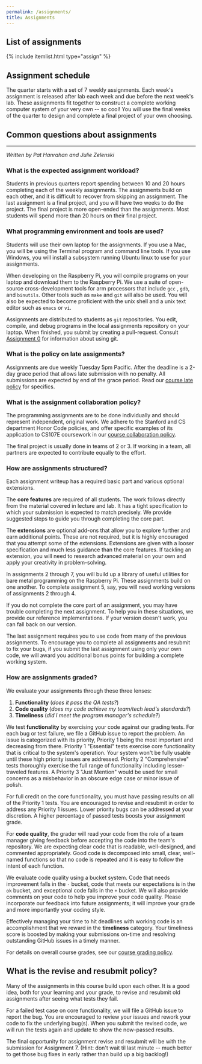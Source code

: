 ```yaml
---
permalink: /assignments/
title: Assignments
---
```

## List of assignments
{% include itemlist.html type="assign" %}

## Assignment schedule
The quarter starts with a set of 7 weekly assignments. Each week's assignment is released after lab each week and due before the next week's lab. These assignments fit together to construct a complete working computer system of your very own -- so cool! You will use the final weeks of the quarter to design and complete a final project of your own choosing.

<A name="faq"></A>
## Common questions about assignments
---
*Written by Pat Hanrahan and Julie Zelenski*

### What is the expected assignment workload?

Students in previous quarters report spending between 10 and 20 hours completing each of the weekly assignments.
The assignments build on each other,
and it is difficult to recover from skipping an assignment. 
The last assignment is a final project, 
and you will have two weeks to do the project. 
The final project is more open-ended than the assignments.
Most students will spend more than 20 hours on their final project.

### What programming environment and tools are used?

Students will use their own laptop for the assignments.
If you use a Mac,
you will be using the Terminal program and command line tools.
If you use Windows,
you will install a subsystem running Ubuntu linux to use
 for your assignments.

When developing on the Raspberry Pi,
you will compile programs on your laptop and download them to the Raspberry Pi.
We use a suite of open-source cross-development tools for arm processors that include  `gcc` , `gdb`, and `binutils`.
Other tools such as `make` and `git` will also be used.
You will also be expected to become proficient with the unix shell and 
a unix text editor such as `emacs` or `vi`.

Assignments are distributed to students as `git` repositories.
You edit, compile, and debug programs in the local assignments repository on your laptop. When finished, 
you submit by creating a pull-request. Consult [Assignment 0](/assignments/assign0/) for information about using git.

### What is the policy on late assignments?

Assignments are due weekly Tuesday 5pm Pacific. After the deadline is a 2-day grace period that allows late submission with no penalty. All submissions are expected by end of the grace period.  Read our [course late policy](/policies/#late-policy)
for specifics.

### What is the assignment collaboration policy?

The programming assignments are to be done individually and should represent
independent, original work. We adhere to the Stanford and CS department Honor
Code policies, and offer specific examples of its application to CS107E
coursework in our [course collaboration
policy](/policies/#collaboration-policy).

The final project is usually done in teams of 2 or 3. If working in a team, all partners are expected to contribute equally to the effort.

### How are assignments structured?
Each assignment writeup has a required basic part and various optional extensions. 

The __core features__ are required of all students. The work follows directly from the material covered in lecture and lab. It has a tight specification to which your submission is expected to match precisely. We provide suggested steps to guide you through completing the core part. 

The __extensions__ are optional add-ons that allow you to explore further and earn additional points. These are not required, but it is highly encouraged that you attempt some of the extensions. Extensions are given with a looser specification and much less guidance than the core features. If tackling an extension, you will need to research advanced material on your own and apply your creativity in problem-solving.

In assignments 2 through 7, you will build up a library of useful utilities for bare metal programming on the Raspberry Pi.  These assignments build on one another. To complete assignment 5, say, you will need working versions of assignments 2 through 4. 

If you do not complete the core part of an assignment,
you may have trouble completing the next assignment.
To help you in these situations, we provide our
reference implementations.
If your version doesn't work,
you can fall back on our version.

The last assignment requires you to use code from
many of the previous assignments.
To encourage you to complete all assignments and resubmit to fix your bugs,
if you submit the last assignment using only your own code,
we will award you additional bonus points for building a complete working system. 

<a name="grading"></a>
### How are assignments graded?

We evaluate your assignments through these three lenses:
1. __Functionality__ (_does it pass the QA tests?_)
2. __Code quality__ (_does my code achieve my team/tech lead's standards?_)
3. __Timeliness__ (_did I meet the program manager's schedule?_)


We test __functionality__ by exercising your code against our grading tests.  For each bug or test failure, we file a GitHub issue to report the problem. An issue is categorized with its priority, Priority 1 being the most important and decreasing from there.  Priority 1 "Essential" tests exercise core functionality that is critical to the system's operation. Your system won't be fully usable until these high priority issues are addressed. Priority 2 "Comprehensive" tests thoroughly exercise the full range of functionality including lesser-traveled features. A Priority 3 "Just Mention" would be used for small concerns as a misbehavior in an obscure edge case or minor issue of polish.

For full credit on the core functionality, you must have passing results on all of the Priority 1 tests. You are encouraged to revise and resubmit in order to address any Priority 1 issues.  Lower priority bugs can be addressed at your discretion. A higher percentage of passed tests boosts your assignment grade.

For __code quality__, the grader will read your code from the role of a team manager giving feedback before accepting the code into the team's repository.  We are expecting clear code that is readable, well-designed, and commented appropriately.  Good code is decomposed into small, clear, well-named functions so that 
no code is repeated and it is easy to follow the intent of each function. 


We evaluate code quality using a bucket system. Code that needs 
improvement falls in the `-` bucket, code that meets our expectations is in the 
`ok` bucket, and exceptional code falls in the `+` bucket.
We will also provide comments on your code 
to help you improve your code quality.
Please incorporate our feedback into future assignments;
it will improve your grade and more importantly your coding style.

Effectively managing your time to hit deadlines with working code is an accomplishment that we reward in the __timeliness__ category. Your timeliness score is boosted by making your submissions on-time and resolving outstanding GitHub issues in a timely manner. 


For details on overall course grades, see our [course grading
policy](/policies/#grading-policy).

## What is the revise and resubmit policy?
Many of the assignments in this course build upon each other. It is a good idea, both for your learning and your grade, to revise and resubmit old assignments after seeing what tests they fail.

For a failed test case on core functionality, we will file a GitHub issue to report the bug. You are encouraged to review your issues and rework your code to fix the underlying bug(s). When you submit the revised code, we will run the tests again and update to show the now-passed results. 

The final opportunity for assignment revise and resubmit will be with the submission for Assignment 7. (Hint: don't wait til last minute -- much better to get those bug fixes in early rather than build up a big backlog!)


